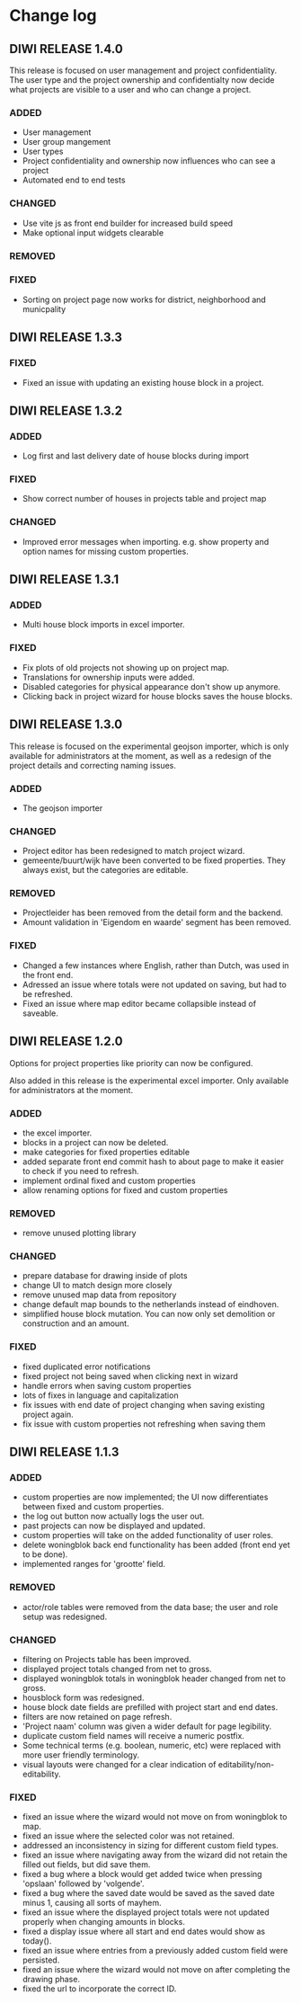 # Change log

## DIWI RELEASE 1.4.0

This release is focused on user management and project confidentiality. The user type and the project ownership and confidentialty now decide what projects are visible to a user and who can change a project.

### ADDED

- User management
- User group mangement
- User types
- Project confidentiality and ownership now influences who can see a project
- Automated end to end tests

### CHANGED

- Use vite js as front end builder for increased build speed
- Make optional input widgets clearable

### REMOVED

### FIXED

- Sorting on project page now works for district, neighborhood and municpality

## DIWI RELEASE 1.3.3

### FIXED

- Fixed an issue with updating an existing house block in a project.

## DIWI RELEASE 1.3.2

### ADDED

- Log first and last delivery date of house blocks during import

### FIXED

- Show correct number of houses in projects table and project map

### CHANGED

- Improved error messages when importing. e.g. show property and option names for missing custom properties.

## DIWI RELEASE 1.3.1

### ADDED

- Multi house block imports in excel importer.

### FIXED

- Fix plots of old projects not showing up on project map.
- Translations for ownership inputs were added.
- Disabled categories for physical appearance don't show up anymore.
- Clicking back in project wizard for house blocks saves the house blocks.

## DIWI RELEASE 1.3.0

This release is focused on the experimental geojson importer, which is only available for administrators at the moment, as well as a redesign of the project details and correcting naming issues.

### ADDED

- The geojson importer

### CHANGED

- Project editor has been redesigned to match project wizard.
- gemeente/buurt/wijk have been converted to be fixed properties. They always exist, but the categories are editable.

### REMOVED

- Projectleider has been removed from the detail form and the backend.
- Amount validation in 'Eigendom en waarde' segment has been removed.

### FIXED

- Changed a few instances where English, rather than Dutch, was used in the front end.
- Adressed an issue where totals were not updated on saving, but had to be refreshed.
- Fixed an issue where map editor became collapsible instead of saveable.

## DIWI RELEASE 1.2.0

Options for project properties like priority can now be configured.

Also added in this release is the experimental excel importer. Only available for administrators at the moment.

### ADDED

- the excel importer.
- blocks in a project can now be deleted.
- make categories for fixed properties editable
- added separate front end commit hash to about page to make it easier to check if you need to refresh.
- implement ordinal fixed and custom properties
- allow renaming options for fixed and custom properties

### REMOVED

- remove unused plotting library

### CHANGED

- prepare database for drawing inside of plots
- change UI to match design more closely
- remove unused map data from repository
- change default map bounds to the netherlands instead of eindhoven.
- simplified house block mutation. You can now only set demolition or construction and an amount.

### FIXED

- fixed duplicated error notifications
- fixed project not being saved when clicking next in wizard
- handle errors when saving custom properties
- lots of fixes in language and capitalization
- fix issues with end date of project changing when saving existing project again.
- fix issue with custom properties not refreshing when saving them

## DIWI RELEASE 1.1.3

### ADDED

- custom properties are now implemented; the UI now differentiates between fixed and custom properties.
- the log out button now actually logs the user out.
- past projects can now be displayed and updated.
- custom properties will take on the added functionality of user roles.
- delete woningblok back end functionality has been added (front end yet to be done).
- implemented ranges for 'grootte' field.

### REMOVED

- actor/role tables were removed from the data base; the user and role setup was redesigned.

### CHANGED

- filtering on Projects table has been improved.
- displayed project totals changed from net to gross.
- displayed woningblok totals in woningblok header changed from net to gross.
- housblock form was redesigned.
- house block date fields are prefilled with project start and end dates.
- filters are now retained on page refresh.
- 'Project naam' column was given a wider default for page legibility.
- duplicate custom field names will receive a numeric postfix.
- Some technical terms (e.g. boolean, numeric, etc) were replaced with more user friendly terminology.
- visual layouts were changed for a clear indication of editability/non-editability.

### FIXED

- fixed an issue where the wizard would not move on from woningblok to map.
- fixed an issue where the selected color was not retained.
- addressed an inconsistency in sizing for different custom field types.
- fixed an issue where navigating away from the wizard did not retain the filled out fields, but did save them.
- fixed a bug where a block would get added twice when pressing 'opslaan' followed by 'volgende'.
- fixed a bug where the saved date would be saved as the saved date minus 1, causing all sorts of mayhem.
- fixed an issue where the displayed project totals were not updated properly when changing amounts in blocks.
- fixed a display issue where all start and end dates would show as today().
- fixed an issue where entries from a previously added custom field were persisted.
- fixed an issue where the wizard would not move on after completing the drawing phase.
- fixed the url to incorporate the correct ID.
